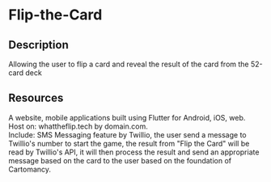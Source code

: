 # Flip-the-Card

## Description
Allowing the user to flip a card and reveal the result of the card from the 52-card deck <br>

## Resources
A website, mobile applications built using Flutter for Android, iOS, web. <br>
Host on: whattheflip.tech by domain.com. <br>
Include: SMS Messaging feature by Twillio, the user send a message to Twillio's number to start the game, the result from "Flip the Card" will be read by Twillio's API, it will then process the result and send an appropriate message based on the card to the user based on the foundation of Cartomancy. <br>

